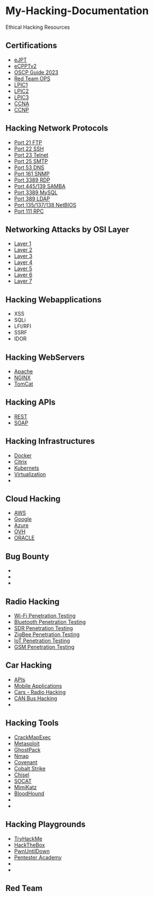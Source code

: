 # My-Hacking-Documentation
Ethical Hacking Resources 



## Certifications 


- [eJPT](https://ejpt-junior-pentester.popdocs.net/)
- [eCPPTv2](https://ecpptv2.popdocs.net/)
- [OSCP Guide 2023](https://oscp-guide.popdocs.net/)
- [Red Team OPS](https://crto.popdocs.net/)
- [LPIC1]()
- [LPIC2]()
- [LPIC3]()
- [CCNA]()
- [CCNP]()


## Hacking Network Protocols

- [Port 21 FTP](https://www.poplabsec.com/ftp-penetration-testing/)
- [Port 22 SSH](https://www.poplabsec.com/ssh-penetration-testing/)
- [Port 23 Telnet]()
- [Port 25 SMTP]()
- [Port 53 DNS](https://dns-penetration-testing.popdocs.net/)
- [Port 161 SNMP]()
- [Port 3389 RDP](https://www.poplabsec.com/rdp-penetration-testing/)
- [Port 445/139 SAMBA](https://www.poplabsec.com/smb-penetration-testing/)
- [Port 3389 MySQL]()
- [Port 389 LDAP]()
- [Port 135/137/138 NetBIOS](https://www.poplabsec.com/netbios-penetration-testing/)
- [Port 111 RPC]()



## Networking Attacks by OSI Layer

- [Layer 1]()
- [Layer 2]()
- [Layer 3]()
- [Layer 4]()
- [Layer 5]()
- [Layer 6]()
- [Layer 7]()

## Hacking Webapplications

- XSS
- SQLi
- LFI/RFI
- SSRF
- IDOR

## Hacking WebServers

- [Apache]()
- [NGINX]()
- [TomCat]()


## Hacking APIs

- [REST]()
- [SOAP]()

## Hacking Infrastructures


- [Docker]()
- [Citrix]()
- [Kubernets]()
- [Virtualization]()
- []()


## Cloud Hacking

- [AWS]()
- [Google]()
- [Azure]()
- [OVH]()
- [ORACLE]()


## Bug Bounty

- []()
- []()
- []()

## Radio Hacking
- [Wi-Fi Penetration Testing]()
- [Bluetooth Penetration Testing]()
- [SDR Penetration Testing]()
- [ZigBee Penetration Testing]()
- [IoT Penetration Testing]()
- [GSM Penetration Testing]()


## Car Hacking
- [APIs]()
- [Mobile Applications]()
- [Cars - Radio Hacking]()
- [CAN Bus Hacking]()
- []()


## Hacking Tools

- [CrackMapExec](https://crackmapexec.popdocs.net/)
- [Metasploit]()
- [GhostPack]()
- [Nmap](https://nmap.popdocs.net/)
- [Covenant]()
- [Cobalt Strike]()
- [Chisel]()
- [SOCAT]()
- [MimiKatz]()
- [BloodHound]()
- []()
- []()

## Hacking Playgrounds
- [TryHackMe]()
- [HackTheBox]()
- [PwnUntilDown]()
- [Pentester Academy]()
- []()
- []()



## Red Team